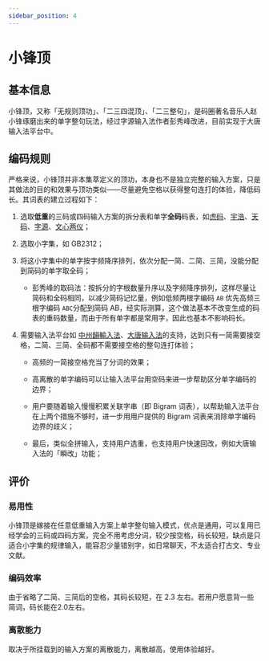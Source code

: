 ```yaml
---
sidebar_position: 4
---
```


# 小锋顶

## 基本信息

小锋顶，又称「无规则顶功」、「二三四混顶」、「二三整句」，是码圈著名音乐人赵小锋琢磨出来的单字整句玩法，经过字源输入法作者彭秀峰改进，目前实现于大唐输入法平台中。

## 编码规则

严格来说，小锋顶并非本集萃定义的顶功，本身也不是独立完整的输入方案，只是其做法的目的和效果与顶功类似——尽量避免空格以获得整句连打的体验，降低码长。其词表的建立过程如下：

1. 选取**低重**的三码或四码输入方案的拆分表和单字**全码**码表，如[虎码](https://tiger-code.com)、[宇浩](https://shurufa.app/)、[天码](http://soongsky.com/sky/)、[字源](http://ziyuan.ysepan.com)、[文心两仪](https://qm.qq.com/q/bpM4grfQNq)；

2. 选取小字集，如 GB2312；

3. 将这小字集中的单字按字频降序排列，依次分配一简、二简、三简，没能分配到简码的单字取全码；
   
   * 彭秀峰的取码法：按拆分的字根数量升序以及字频降序排列，这样尽量让简码和全码相同，以减少简码记忆量，例如低频两根字编码 `AB` 优先高频三根字编码 `ABC`分配到简码 AB，经实际测算，这个做法基本不改变生成的码表的重码数量，而由于所有单字都是常用字，因此也基本不影响码长。

4. 需要输入法平台如 [中州韻輸入法](https://rime.im/)、[大唐输入法](http://datang6688.ysepan.com)的支持，达到只有一简需要接空格，二简、三简、全码都不需要接空格的整句连打体验；
   
   * 高频的一简接空格充当了分词的效果；
   
   * 高离散的单字编码可以让输入法平台用空码来进一步帮助区分单字编码的边界；
   
   * 用户要随着输入慢慢积累关联字串（即 Bigram 词表），以帮助输入法平台在上两个措施不够时，进一步用用户提供的 Bigram 词表来消除单字编码边界的歧义；
   
   * 最后，类似全拼输入，支持用户选重，也支持用户快速回改，例如大唐输入法的「瞬改」功能；

## 评价

### 易用性

小锋顶是嫁接在任意低重输入方案上单字整句输入模式，优点是通用，可以复用已经学会的三码或四码方案，完全不用考虑分词，较少按空格，码长较短，缺点是只适合小字集的规律输入，能容忍少量错别字，如日常聊天，不太适合打古文、专业文献。

### 编码效率

由于省略了二简、三简后的空格，其码长较短，在 2.3 左右。若用户愿意背一些简词，码长能在2.0左右。

### 离散能力

取决于所挂载到的输入方案的离散能力，离散越高，使用体验越好。
